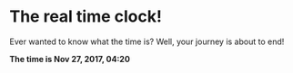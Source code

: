# The real time clock!

Ever wanted to know what the time is? Well, your journey is about to end!

**The time is Nov 27, 2017, 04:20**